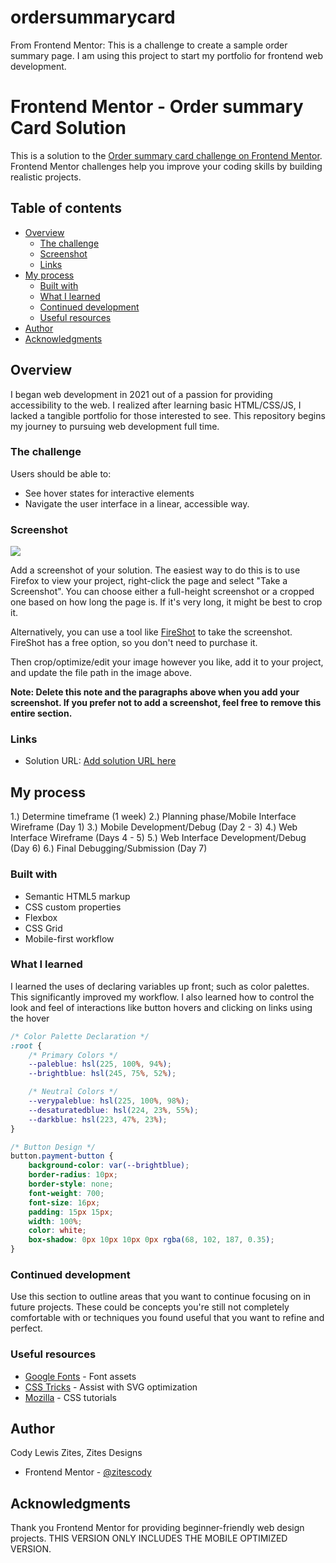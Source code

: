 # ordersummarycard
From Frontend Mentor: This is a challenge to create a sample order summary page. I am using this project to start my portfolio for frontend web development.

# Frontend Mentor - Order summary Card Solution

This is a solution to the [Order summary card challenge on Frontend Mentor](https://www.frontendmentor.io/challenges/order-summary-component-QlPmajDUj). Frontend Mentor challenges help you improve your coding skills by building realistic projects. 

## Table of contents

- [Overview](#overview)
  - [The challenge](#the-challenge)
  - [Screenshot](#screenshot)
  - [Links](#links)
- [My process](#my-process)
  - [Built with](#built-with)
  - [What I learned](#what-i-learned)
  - [Continued development](#continued-development)
  - [Useful resources](#useful-resources)
- [Author](#author)
- [Acknowledgments](#acknowledgments)


## Overview

I began web development in 2021 out of a passion for providing accessibility to the web. I realized after learning basic HTML/CSS/JS, I lacked a tangible portfolio for those interested to see. This repository begins my journey to pursuing web development full time.

### The challenge

Users should be able to:

- See hover states for interactive elements
- Navigate the user interface in a linear, accessible way.

### Screenshot

![](./screenshot.jpg)

Add a screenshot of your solution. The easiest way to do this is to use Firefox to view your project, right-click the page and select "Take a Screenshot". You can choose either a full-height screenshot or a cropped one based on how long the page is. If it's very long, it might be best to crop it.

Alternatively, you can use a tool like [FireShot](https://getfireshot.com/) to take the screenshot. FireShot has a free option, so you don't need to purchase it. 

Then crop/optimize/edit your image however you like, add it to your project, and update the file path in the image above.

**Note: Delete this note and the paragraphs above when you add your screenshot. If you prefer not to add a screenshot, feel free to remove this entire section.**

### Links

- Solution URL: [Add solution URL here](https://your-solution-url.com)

## My process

1.) Determine timeframe (1 week)
2.) Planning phase/Mobile Interface Wireframe (Day 1)
3.) Mobile Development/Debug (Day 2 - 3)
4.) Web Interface Wireframe (Days 4 - 5)
5.) Web Interface Development/Debug (Day 6)
6.) Final Debugging/Submission (Day 7)

### Built with

- Semantic HTML5 markup
- CSS custom properties
- Flexbox
- CSS Grid
- Mobile-first workflow

### What I learned

I learned the uses of declaring variables up front; such as color palettes. This significantly improved my workflow. I also learned how to control the look and feel of interactions like button hovers and clicking on links using the hover

```css
/* Color Palette Declaration */
:root {
    /* Primary Colors */
    --paleblue: hsl(225, 100%, 94%);
    --brightblue: hsl(245, 75%, 52%);

    /* Neutral Colors */
    --verypaleblue: hsl(225, 100%, 98%);
    --desaturatedblue: hsl(224, 23%, 55%);
    --darkblue: hsl(223, 47%, 23%);
}

/* Button Design */
button.payment-button {
    background-color: var(--brightblue);
    border-radius: 10px;
    border-style: none;
    font-weight: 700;
    font-size: 16px;
    padding: 15px 15px;
    width: 100%;
    color: white;
    box-shadow: 0px 10px 10px 0px rgba(68, 102, 187, 0.35);
}
```

### Continued development

Use this section to outline areas that you want to continue focusing on in future projects. These could be concepts you're still not completely comfortable with or techniques you found useful that you want to refine and perfect.

### Useful resources

- [Google Fonts](fonts.google.com) - Font assets
- [CSS Tricks](css-tricks.com) - Assist with SVG optimization
- [Mozilla](developer.mozilla.org) - CSS tutorials


## Author

Cody Lewis Zites, Zites Designs
- Frontend Mentor - [@zitescody](https://www.frontendmentor.io/profile/zitescody)

## Acknowledgments

Thank you Frontend Mentor for providing beginner-friendly web design projects. THIS VERSION ONLY INCLUDES THE MOBILE OPTIMIZED VERSION.
